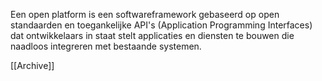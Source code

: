 Een open platform is een softwareframework gebaseerd op open standaarden en toegankelijke API's (Application Programming Interfaces) dat ontwikkelaars in staat stelt applicaties en diensten te bouwen die naadloos integreren met bestaande systemen.


 [[Archive]] 
